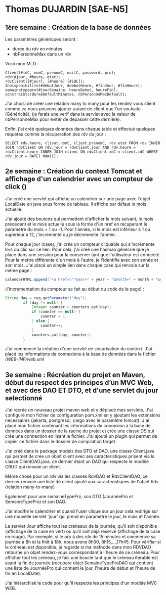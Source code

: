 # Thomas DUJARDIN [SAE-N5]

## 1ère semaine : Création de la base de données

Les paramètres génériques seront : 
- duree du rdv en minutes
- nbPersonneMax dans un rdv

Voici mon MLD : 

    Client(#idC, nomC, prenomC, mailC, password, pro);
    rdv(#jour, #heure, etat);
    rdvClient([#jour], [#heure] [#idC]);
    Indisponibilite(#debutJour, #debutHeure, #finJour, #finHeure);
    semainetypepro(#jourSemaine, heureDebut, heureFin);
    constraints(dureeDefaultMinutes, nbPersonneMaxDefault);

J'ai choisi de créer une relation many to many pour les rendez vous client comme ca nous pouvons ajouter autant de client que l'on souhaite (Généricité), (je ferais une verif dans la servlet avec la valeur de nbPersonneMax pour éviter de dépasser cette dernière).

Enfin, j'ai créé quelques données dans chaque table et effectué quelques requetes comme la récuperation des rdv du jour : 

``
    SELECT
    rdv.heure,
    client.nomC,
    client.prenomC,
    rdv.etat
    FROM
    rdv
    INNER JOIN
    rdvClient
    ON
    rdv.jour = rdvClient.jour
    AND
    rdv.heure = rdvClient.heure
    INNER JOIN
    client
    ON
    rdvClient.idC = client.idC
    WHERE
    rdv.jour = DATE( NOW()); 
``



## 2e semaine : Création du context Tomcat et affichage d'un calendrier avec un compteur de click ()

J'ai créé une servlet qui affiche un calendrier sur une page avec l'objet LocalDate en java sous forme de tableau. Il affiche par défaut le mois actuelle.

J'ai ajouté des boutons qui permettent d'afficher le mois suivant, le mois précedent et le mois actuelle sous la forme d'un href en récuperant le paramètre du mois + 1 ou -1.
Pour l'année, si le mois est inférieur à 1 ou supérieur à 12, j'incremente ou je décremente l'année.

Pour chaque jour (case), j'ai crée un compteur cliquable qui s'incrémente lors du clic sur ce lien. Pour cela, j'ai créé une hasmap générale que je place dans une session pour la conserver tant que l'utilisateur est connecté.
Pour la mettre différente d'un mois à l'autre, je l'identifie avec son année et son mois.
J'ai placé un simple lien dans chaque case qui renvoie sur la même page : 

```java
calendarHTML.append("<a href=\"?year=" + year + "&month=" + month + "&day=").append(dayStr).append("\">" + counter +"</a>");
```

(l'incrementation du compteur se fait au début du code de la page) : 

```java
String day = req.getParameter("day");
        if (day != null) {
            Integer counter = counters.get(day);
            if (counter == null) {
                counter = 1;
            } else {
                counter++;
            }
            counters.put(day, counter);
        }
```

J'ai commencé la création d'une servlet de sécurisation du context. J'ai placé les informations de connexions à la base de données dans le fichier */WEB-INF/web.xml*


## 3e semaine : Récréation du projet en Maven, début du respect des principes d’un MVC Web, et avec des DAO ET DTO, et d'une servlet du jour selectionné

J'ai recrée un nouveau projet maven web et y déplacé mes servlets. J'ai configuré mon fichier de configuration pom.xml en y ajoutant les extensions nécessaires (jakarta, postgresql, cargo avec le paramètre tomcat). J'ai placé mon fichier contenant les informations de connexion à la base de données dans un dossier de la racine du projet et crée une classe DS qui crée une connection en lisant le fichier. J'ai ajouté un plugin qui permet de copier ce fichier dans le dossier de compilation target.

J'ai créé dans le package models des DTO et DAO, une classe Client.java qui permet de crée un objet client avec ses caracteristiques prisent via la classe ClientDAO.java, ce dernier étant un DAO qui respecte le modèle CRUD qui renvoie un client.

Même chose pour un rdv via les classes RdvDAO et RdvClientDAO, ce dernier renvoie une liste de client ajouté aux caracteristiques de l'objet Rdv. (relation many-to-many)

Egalement pour une semaineTypePro, son DTO (JournéePro et SemaineTypePro) et son DAO.

J'ai modifié le calendrier et quand l'user clique sur un jour cela redirige sur une nouvelle servlet 'jour' qui prend en paramètre le jour, le mois et l'année.

La servlet Jour affiche tout les créneaux de la journée, qu'il soit disponible (affichage de la case en vert) ou qu'il soit déja reservé (affichage de la case en rouge). Par exemple, si le pro à des rdv de 15 minutes et commence sa journée à 8h et la finit à 18h, nous avons 8h00, 8h15,...,17h45. 
Pour vérifier si le créneau est disponible, je regarde si ma méthode dans mon RDVDAO retourne un objet rendez-vous correspondant à l'heure de ce créneau. Pour afficher tout les créneau, je fais une boucle tant que le créneau iterable est avant la fin de journée (recupere objet SemaineTypeProDAO qui contient une liste de JournéePro qui contient le jour, l'heure de début et l'heure de fin en LocalDate).

J'ai hiérarchisé le code pour qu'il respecte les principes d'un modèle MVC WEB.